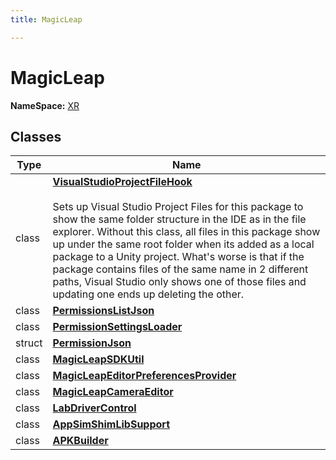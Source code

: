 ```yaml
---
title: MagicLeap

---
```


# MagicLeap



**NameSpace:** 
[XR](/unity-api/api/Namespaces/UnityEditor.XR.md) 



## Classes

| Type               | Name           |
| -------------- | -------------- |
| class | **[VisualStudioProjectFileHook](/unity-api/api/UnityEditor.XR.MagicLeap/VisualStudioProjectFileHook/UnityEditor.XR.MagicLeap.VisualStudioProjectFileHook.md)** <br></br>Sets up Visual Studio Project Files for this package to show the same folder structure in the IDE as in the file explorer. Without this class, all files in this package show up under the same root folder when its added as a local package to a Unity project. What's worse is that if the package contains files of the same name in 2 different paths, Visual Studio only shows one of those files and updating one ends up deleting the other.  |
| class | **[PermissionsListJson](/unity-api/api/UnityEditor.XR.MagicLeap/UnityEditor.XR.MagicLeap.PermissionsListJson.md)**  |
| class | **[PermissionSettingsLoader](/unity-api/api/UnityEditor.XR.MagicLeap/UnityEditor.XR.MagicLeap.PermissionSettingsLoader.md)**  |
| struct | **[PermissionJson](/unity-api/api/UnityEditor.XR.MagicLeap/UnityEditor.XR.MagicLeap.PermissionJson.md)**  |
| class | **[MagicLeapSDKUtil](/unity-api/api/UnityEditor.XR.MagicLeap/MagicLeapSDKUtil/UnityEditor.XR.MagicLeap.MagicLeapSDKUtil.md)**  |
| class | **[MagicLeapEditorPreferencesProvider](/unity-api/api/UnityEditor.XR.MagicLeap/UnityEditor.XR.MagicLeap.MagicLeapEditorPreferencesProvider.md)**  |
| class | **[MagicLeapCameraEditor](/unity-api/api/UnityEditor.XR.MagicLeap/UnityEditor.XR.MagicLeap.MagicLeapCameraEditor.md)**  |
| class | **[LabDriverControl](/unity-api/api/UnityEditor.XR.MagicLeap/LabDriverControl/UnityEditor.XR.MagicLeap.LabDriverControl.md)**  |
| class | **[AppSimShimLibSupport](/unity-api/api/UnityEditor.XR.MagicLeap/UnityEditor.XR.MagicLeap.AppSimShimLibSupport.md)**  |
| class | **[APKBuilder](/unity-api/api/UnityEditor.XR.MagicLeap/APKBuilder/UnityEditor.XR.MagicLeap.APKBuilder.md)**  |







